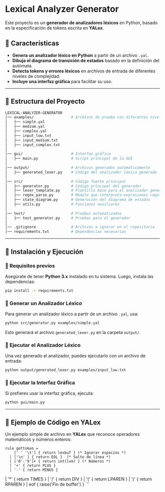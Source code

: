 # Lexical Analyzer Generator

Este proyecto es un **generador de analizadores léxicos** en Python, basado en la especificación de tokens escrita en **YALex**. 

## 📌 Características
- **Genera un analizador léxico en Python** a partir de un archivo `.yal`.
- **Dibuja el diagrama de transición de estados** basado en la definición del autómata.
- **Detecta tokens y errores léxicos** en archivos de entrada de diferentes niveles de complejidad.
- **Incluye una interfaz gráfica** para facilitar su uso.

---

## 📁 Estructura del Proyecto
```bash
LEXICAL-ANALYZER-GENERATOR
│── examples/                 # Archivos de prueba con diferentes niveles de complejidad
│   ├── simple.yal
│   ├── medium.yal
│   ├── complex.yal
│   ├── input_low.txt
│   ├── input_medium.txt
│   ├── input_complex.txt
│
│── gui/                      # Interfaz gráfica
│   ├── main.py               # Script principal de la GUI
│
│── output/                   # Archivos generados automáticamente
│   ├── generated_lexer.py    # Código del analizador léxico generado
│
│── src/                      # Código fuente principal
│   ├── generator.py          # Código principal del generador
│   ├── lexer_template.py     # Plantilla base para el analizador generado
│   ├── regex_parse.py        # Módulo que interpreta expresiones regulares
│   ├── state_diagram.py      # Generación del diagrama de estados
│   ├── utils.py              # Funciones auxiliares
│
│── test/                     # Pruebas automatizadas
│   ├── test_generator.py     # Pruebas para el generador
│
│── .gitignore                # Archivos a ignorar en el repositorio
│── requirements.txt          # Dependencias necesarias
```

---

## 🚀 Instalación y Ejecución

### 🔹 Requisitos previos
Asegúrate de tener **Python 3.x** instalado en tu sistema. Luego, instala las dependencias:
```sh
pip install -r requirements.txt
```

### 🔹 Generar un Analizador Léxico
Para generar un analizador léxico a partir de un archivo `.yal`, usa:
```sh
python src/generator.py examples/simple.yal
```
Esto generará el archivo `generated_lexer.py` en la carpeta `output/`.

### 🔹 Ejecutar el Analizador Léxico
Una vez generado el analizador, puedes ejecutarlo con un archivo de entrada:
```sh
python output/generated_lexer.py examples/input_low.txt
```

### 🔹 Ejecutar la Interfaz Gráfica
Si prefieres usar la interfaz gráfica, ejecuta:
```sh
python gui/main.py
```

---

## 📌 Ejemplo de Código en YALex
Un ejemplo simple de archivo en **YALex** que reconoce operadores matemáticos y números enteros:
```yalex
rule gettoken =
    [' ' '\t'] { return lexbuf } (* Ignorar espacios *)
  | ['\n' ] { return EOL }  (* Salto de línea *)
  | ['0'-'9']+ { return int(lxm) } (* Números *)
  | '+' { return PLUS }
  | '-' { return MINUS }
```
  | '*' { return TIMES }
  | '/' { return DIV }
  | '(' { return LPAREN }
  | ')' { return RPAREN }
  | eof { raise('Fin de buffer') }
\`\`\`
